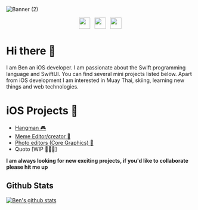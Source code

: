 ![Banner (2)](https://user-images.githubusercontent.com/40464267/97351037-22e5be00-1889-11eb-8043-b4fba1632162.png)

<p align='center'>
<a href="https://twitter.com/vikingskullapps"><img height="30" src="https://user-images.githubusercontent.com/40464267/96447243-86c51280-1209-11eb-8fb7-8045988ca3d0.png?raw=true"></a>&nbsp;&nbsp;
<a href="https://instagram.com/vikingskullapps"><img height="30" src="https://user-images.githubusercontent.com/40464267/96447238-8593e580-1209-11eb-9352-dd2d4dc9de6b.png?raw=true"></a>&nbsp;&nbsp;
<a href="https://www.linkedin.com/in/clarke-ben"><img height="30" src="https://user-images.githubusercontent.com/40464267/96448253-00a9cb80-120b-11eb-8541-034e0b5d42c5.png?raw=true"></a>
</p>



# Hi there 👋
I am Ben an iOS developer. I am passionate about the Swift programming language and SwiftUI. You can find several mini projects listed below. Apart from iOS development I am  interested in Muay Thai, skiing, learning new things and web technologies. 

# iOS Projects 🚀
* [Hangman 🎮](https://github.com/clarkeben/Hangman-Game)
* [Meme Editor/creator 📱](https://github.com/clarkeben/meme-creator)
* [Photo editors (Core Graphics) 🎨](https://github.com/clarkeben/Basic-Photo-Editor) 
* Quoto [WIP 👨🏼‍💻]

**I am always looking for new exciting projects, if you'd like to collaborate please hit me up** 

## Github Stats
[![Ben's github stats](https://github-readme-stats.vercel.app/api?username=clarkeben)](https://github.com/clarkeben/github-readme-stats)


<!--
**clarkeben/clarkeben** is a ✨ _special_ ✨ repository because its `README.md` (this file) appears on your GitHub profile.

Here are some ideas to get you started:

- 🔭 I’m currently working on ...
- 🌱 I’m currently learning ...
- 👯 I’m looking to collaborate on ...
- 🤔 I’m looking for help with ...
- 💬 Ask me about ...
- 📫 How to reach me: ...
- 😄 Pronouns: ...
- ⚡ Fun fact: ...
-->
